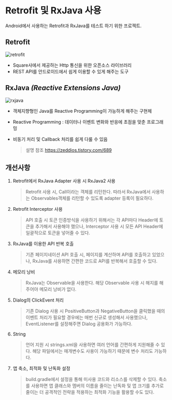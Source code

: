 # Retrofit 및 RxJava 사용

Android에서 사용하는 Retrofit과 RxJava를 테스트 하기 위한 프로젝트.


## Retrofit
![retrofit](https://user-images.githubusercontent.com/36907266/74799161-1e88fe80-5313-11ea-9b66-3d2ac0cd1a8a.png)
 - Square사에서 제공하는 Http 통신을 위한 오픈소스 라이브러리
 - REST API를 안드로이드에서 쉽게 이용할 수 있게 해주는 도구

## RxJava *(Reactive Extensions Java)*
![rxjava](https://user-images.githubusercontent.com/36907266/74799226-4ed09d00-5313-11ea-92f1-f9b83faf5a28.png)
 - 객체지향형인  Java를 Reactive Programming이 가능하게 해주는 구현체
 - Reactive  Programming : 데이터나 이벤트 변화와 반응에 초점을 맞춘 프로그래밍
 - 비동기 처리  및 Callback 처리를 쉽게 다룰 수 있음

	 > 설명 참조 https://zeddios.tistory.com/689

## 개선사항

 1. Retrofit에서 RxJava Adapter 사용 시 RxJava2 사용

	> Retrofit 사용 시, Call이라는 객체를 리턴한다. 따라서 RxJava에서 사용하는 Observables객체를 리턴할 수 있도록 adapter 등록이 필요하다.
	
 2. Retrofit Interceptor 사용

	> API 호출 시 토큰 인증방식을 사용하기 위해서는 각 API마다 Header에 토큰을 추가해서 사용해야 했으나, Interceptor 사용 시 모든 API Header에 일괄적으로 토큰을 넣어줄 수 있다.
	
 3. RxJava를 이용한 API 반복 호출

	> 기존 페이지네이션 API 호출 시, 페이지를 계산하며 API를 호출하고 있었으나, RxJava를 사용하면 간편한 코드로 API를 반복해서 호출할 수 있다.
	
 4. 메모리 낭비

	> RxJava는 Observable을 사용한다. 해당 Observable 사용 시 해지를 해주어야 메모리 낭비가 없다.
	
 5. Dialog의 ClickEvent 처리

	> 기존 Dialog 사용 시 PositiveButton과 NegativeButton을 클릭했을 때의 이벤트 처리가 필요할 경우에는 매번 신규로 생성해서 사용했으나, EventListener를 설정해주면 Dialog 공용화가 가능하다.

 6. String

	> 언어 지원 시 strings.xml을 사용하면 여러 언어를 간편하게 지원해줄 수 있다. 해당 파일에서는 매개변수도 사용이 가능하기 때문에 변수 처리도 가능하다.

 7. 앱 축소, 최적화 및 난독화 설정

	> build.gradle에서 설정을 통해 미사용 코드와 리소스를 삭제할 수 있다. 축소를 사용하면 앱 클래스와 멤버의 이름을 줄이는 난독화 및 앱 크기를 추가로 줄이는 더 공격적인 전략을 적용하는 최적화 기능을 활용할 수도 있다.

